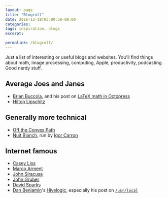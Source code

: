 ```yaml
---
layout: page
title: "Blogroll"
date: 2016-12-18T03:00:58-08:00
categories:
tags: inspiration, blogs
excerpt:

permalink: /blogroll/
---
```


Just a list of interesting or useful blogs and websites. You'll find things about math, image processing, computing, Apple, productivity, podcasting. Good nerdy stuff.

## Average Joes and Janes

- [Brian Buccola](http://brianbuccola.com), and his post on [LaTeX math in Octopress](http://brianbuccola.com/latex-math-in-octopress/)
- [Hilton Lipschitz](http://hiltmon.com)

## Generally more technical

- [Off the Convex Path](http://www.offconvex.org)
- [Nuit Blanch](http://nuit-blanche.blogspot.com), run by [Igor Carron](https://sites.google.com/site/igorcarron2/home)

## Internet famous

- [Casey Liss](https://www.caseyliss.com)
- [Marco Arment](https://marco.org)
- [John Siracusa](http://hypercritical.co)
- [John Gruber](http://daringfireball.net)
- [David Sparks](https://www.macsparky.com)
- [Dan Benjamin](http://danbenjamin.com)'s [Hivelogic](http://hivelogic.com), especially his post on [`/usr/local`](http://hivelogic.com/articles/using_usr_local/)

